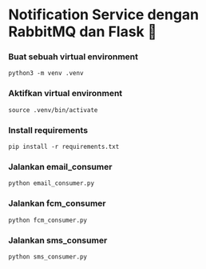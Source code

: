 # Notification Service dengan RabbitMQ dan Flask 🚀

### Buat sebuah virtual environment
```
python3 -m venv .venv
```
### Aktifkan virtual environment
```
source .venv/bin/activate
```

### Install requirements
```
pip install -r requirements.txt
```

### Jalankan email_consumer
```
python email_consumer.py
```

### Jalankan fcm_consumer
```
python fcm_consumer.py
```

### Jalankan sms_consumer
```
python sms_consumer.py
```